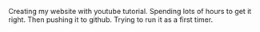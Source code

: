 Creating my website with youtube tutorial.
Spending lots of hours to get it right.
Then pushing it to github.
Trying to run it as a first timer.
